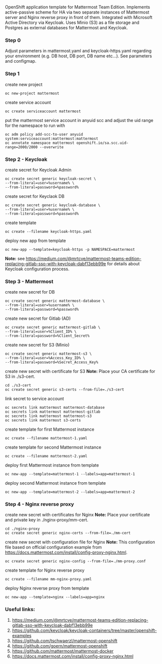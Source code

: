 OpenShift application template for Mattermost Team Edition.
Implements active-passive scheme for HA via two separate instances of Mattermost server and Nginx reverse proxy in front of them.
Integrated with Microsoft Active Directory via Keycloak.
Uses Minio (S3) as a file storage and Postgres as external databases for Mattermost and Keycloak.

### Step 0
Adjust parameters in mattermost.yaml and keycloak-https.yaml regarding your environment (e.g. DB host, DB port, DB name etc...). See parameters and configmap.

### Step 1
create new project
```
oc new-project mattermost
```
create service account
```
oc create serviceaccount mattermost
```
put the mattermost service account in anyuid scc and adjust the uid range for the namespace to run with
```
oc adm policy add-scc-to-user anyuid system:serviceaccount:mattermost:mattermost
oc annotate namespace mattermost openshift.io/sa.scc.uid-range=2000/2000 --overwrite
```
### Step 2 - Keycloak
create secret for Keycloak Admin
```
oc create secret generic keycloak-secret \
--from-literal=user=%username% \
--from-literal=password=%password%
```
create secret for Keyclaok DB
```
oc create secret generic keycloak-database \
--from-literal=user=%username% \
--from-literal=password=%password%
```
create template
```
oc create --filename keycloak-https.yaml
```

deploy new app from template
```
oc new-app --template=keycloak-https -p NAMESPACE=mattermost
```

**Note:** see https://medium.com/@mrtcve/mattermost-teams-edition-replacing-gitlab-sso-with-keycloak-dabf13ebb99e for details about Keycloak configuration process.

### Step 3 - Mattermost
create new secret for DB
```
oc create secret generic mattermost-database \
--from-literal=user=%username% \
--from-literal=password=%password%
```
create new secret for Gitlab (AD)
```
oc create secret generic mattermost-gitlab \
--from-literal=user=%Client_ID% \
--from-literal=password=%Client_Secret%
```
create new secret for S3 (Minio)
```
oc create secret generic mattermost-s3 \
--from-literal=user=%Access_Key_ID% \
--from-literal=password=%Secret_Access_Key%
```
create new secret with certificate for S3
**Note:** Place your CA certificate for S3 in ./s3-cert.
```
cd ./s3-cert
oc create secret generic s3-certs --from-file=./s3-cert
```


link secret to service account
```
oc secrets link mattermost mattermost-database
oc secrets link mattermost mattermost-gitlab
oc secrets link mattermost mattermost-s3
oc secrets link mattermost s3-certs
```

create template for first Mattermost instance
```
oc create --filename mattermost-1.yaml
```

create template for second Mattermost instance
```
oc create --filename mattermost-2.yaml
```

deploy first Mattermost instance from template
```
oc new-app --template=mattermost-1 --labels=app=mattermost-1
```

deploy second Mattermost instance from template
```
oc new-app --template=mattermost-2 --labels=app=mattermost-2
```

### Step 4 - Nginx reverse proxy
create new secret with certificates for Nginx
**Note:** Place your certificate and private key in ./nginx-proxy/mm-cert.
```
cd ./nginx-proxy
oc create secret generic nginx-certs --from-file=./mm-cert
```

create new secret with configuration file for Nginx
**Note:** This configuration file based on official configuration example from https://docs.mattermost.com/install/config-proxy-nginx.html.
```
oc create secret generic nginx-config --from-file=./mm-proxy.conf
```

create template for Nginx reverse proxy
```
oc create --filename mm-nginx-proxy.yaml
```

deploy Nginx reverse proxy from template
```
oc new-app --template=nginx --labels=app=nginx
```

### Useful links:
1. https://medium.com/@mrtcve/mattermost-teams-edition-replacing-gitlab-sso-with-keycloak-dabf13ebb99e
2. https://github.com/keycloak/keycloak-containers/tree/master/openshift-examples
3. https://github.com/tschwaerzl/mattermost-openshift
4. https://github.com/goern/mattermost-openshift
5. https://github.com/mattermost/mattermost-docker
6. https://docs.mattermost.com/install/config-proxy-nginx.html
